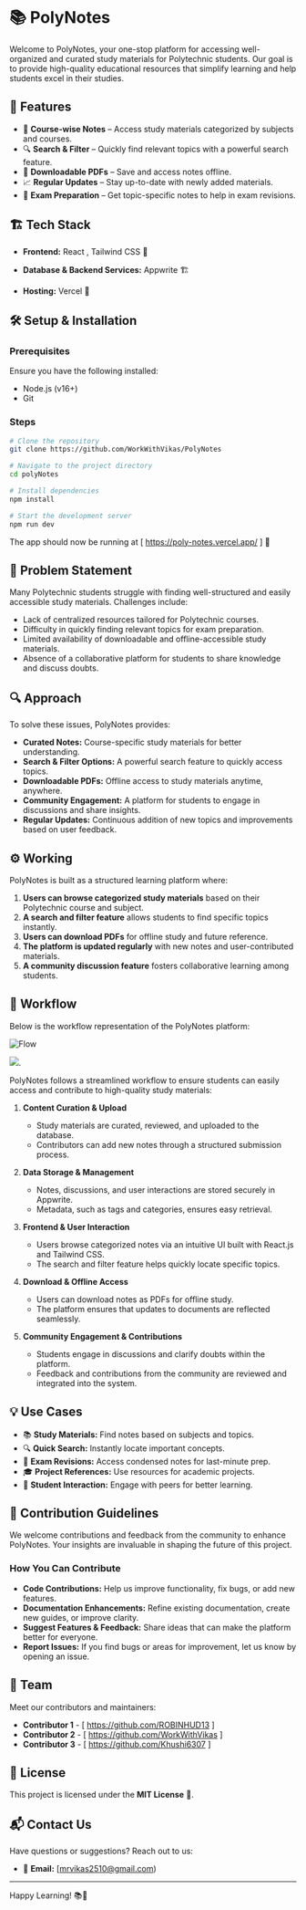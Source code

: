 # 📚 PolyNotes

Welcome to PolyNotes, your one-stop platform for accessing well-organized and curated study materials for Polytechnic students. Our goal is to provide high-quality educational resources that simplify learning and help students excel in their studies.

## 🌟 Features

- 📖 **Course-wise Notes** – Access study materials categorized by subjects and courses.
- 🔍 **Search & Filter** – Quickly find relevant topics with a powerful search feature.
- 📂 **Downloadable PDFs** – Save and access notes offline.
- 📈 **Regular Updates** – Stay up-to-date with newly added materials.
- 🎯 **Exam Preparation** – Get topic-specific notes to help in exam revisions.

## 🏗️ Tech Stack

- **Frontend:** React , Tailwind CSS 🎨

- **Database & Backend Services:** Appwrite 🏗️
- **Hosting:** Vercel 🚀

## 🛠️ Setup & Installation

### Prerequisites

Ensure you have the following installed:

- Node.js (v16+)
- Git

### Steps

```sh
# Clone the repository
git clone https://github.com/WorkWithVikas/PolyNotes

# Navigate to the project directory
cd polyNotes

# Install dependencies
npm install

# Start the development server
npm run dev
```

The app should now be running at [ https://poly-notes.vercel.app/ ] 🚀

## 🎯 Problem Statement

Many Polytechnic students struggle with finding well-structured and easily accessible study materials. Challenges include:

- Lack of centralized resources tailored for Polytechnic courses.
- Difficulty in quickly finding relevant topics for exam preparation.
- Limited availability of downloadable and offline-accessible study materials.
- Absence of a collaborative platform for students to share knowledge and discuss doubts.

## 🔍 Approach

To solve these issues, PolyNotes provides:

- **Curated Notes:** Course-specific study materials for better understanding.
- **Search & Filter Options:** A powerful search feature to quickly access topics.
- **Downloadable PDFs:** Offline access to study materials anytime, anywhere.
- **Community Engagement:** A platform for students to engage in discussions and share insights.
- **Regular Updates:** Continuous addition of new topics and improvements based on user feedback.

## ⚙️ Working

PolyNotes is built as a structured learning platform where:

1. **Users can browse categorized study materials** based on their Polytechnic course and subject.
2. **A search and filter feature** allows students to find specific topics instantly.
3. **Users can download PDFs** for offline study and future reference.
4. **The platform is updated regularly** with new notes and user-contributed materials.
5. **A community discussion feature** fosters collaborative learning among students.

## 🔄 Workflow

Below is the workflow representation of the PolyNotes platform:

![Flow](https://github.com/user-attachments/assets/033b2e35-b3ac-418b-9938-6771d86dd12c)



<p>
  <img src = 'C:\Users\khush\OneDrive\Desktop\Tài liệu\Desktop\Flow.png'>.
</p>










PolyNotes follows a streamlined workflow to ensure students can easily access and contribute to high-quality study materials:

1. **Content Curation & Upload**

   - Study materials are curated, reviewed, and uploaded to the database.
   - Contributors can add new notes through a structured submission process.

2. **Data Storage & Management**

   - Notes, discussions, and user interactions are stored securely in Appwrite.
   - Metadata, such as tags and categories, ensures easy retrieval.

3. **Frontend & User Interaction**

   - Users browse categorized notes via an intuitive UI built with React.js and Tailwind CSS.
   - The search and filter feature helps quickly locate specific topics.

4. **Download & Offline Access**

   - Users can download notes as PDFs for offline study.
   - The platform ensures that updates to documents are reflected seamlessly.

5. **Community Engagement & Contributions**

   - Students engage in discussions and clarify doubts within the platform.
   - Feedback and contributions from the community are reviewed and integrated into the system.

## 💡 Use Cases

- 📚 **Study Materials:** Find notes based on subjects and topics.
- 🔍 **Quick Search:** Instantly locate important concepts.
- 📝 **Exam Revisions:** Access condensed notes for last-minute prep.
- 🎓 **Project References:** Use resources for academic projects.
- 📢 **Student Interaction:** Engage with peers for better learning.

## 🤝 Contribution Guidelines

We welcome contributions and feedback from the community to enhance PolyNotes. Your insights are invaluable in shaping the future of this project.

### How You Can Contribute

- **Code Contributions:** Help us improve functionality, fix bugs, or add new features.
- **Documentation Enhancements:** Refine existing documentation, create new guides, or improve clarity.
- **Suggest Features & Feedback:** Share ideas that can make the platform better for everyone.
- **Report Issues:** If you find bugs or areas for improvement, let us know by opening an issue.

## 👥 Team

Meet our contributors and maintainers:

- **Contributor 1** - [ https://github.com/ROBINHUD13 ]
- **Contributor 2** - [ https://github.com/WorkWithVikas ]
- **Contributor 3** - [ https://github.com/Khushi6307 ]

## 📜 License

This project is licensed under the **MIT License** 📄.

## 📬 Contact Us

Have questions or suggestions? Reach out to us:

- 📧 **Email:** [mrvikas2510@gmail.com)


---

Happy Learning! 📚🚀

